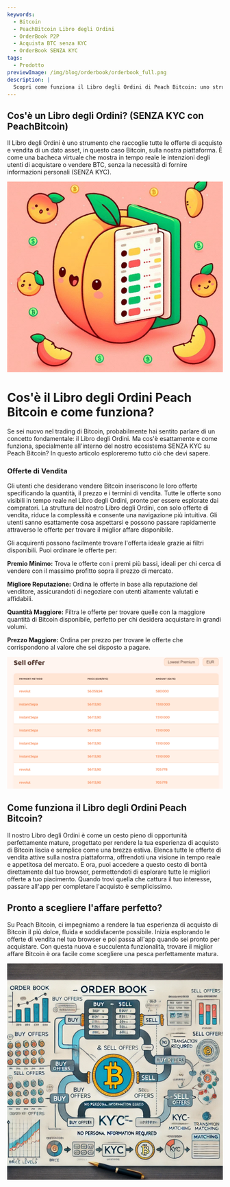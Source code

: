 ```yaml
---
keywords:
  - Bitcoin
  - PeachBitcoin Libro degli Ordini
  - OrderBook P2P
  - Acquista BTC senza KYC
  - OrderBook SENZA KYC
tags:
  - Prodotto
previewImage: /img/blog/orderbook/orderbook_full.png
description: |
  Scopri come funziona il Libro degli Ordini di Peach Bitcoin: uno strumento innovativo per acquistare Bitcoin rapidamente, in sicurezza e in modo anonimo. Approfitta della configurazione unica con offerte solo di vendita per trovare l'affare perfetto in base al tuo metodo di pagamento e alle tue preferenze.
---
```


## Cos'è un Libro degli Ordini? (SENZA KYC con PeachBitcoin)

Il Libro degli Ordini è uno strumento che raccoglie tutte le offerte di acquisto e vendita di un dato asset, in questo caso Bitcoin, sulla nostra piattaforma. È come una bacheca virtuale che mostra in tempo reale le intenzioni degli utenti di acquistare o vendere BTC, senza la necessità di fornire informazioni personali (SENZA KYC).

![](/img/blog/orderbook/orderbook2.jpeg)

# Cos'è il Libro degli Ordini Peach Bitcoin e come funziona?

Se sei nuovo nel trading di Bitcoin, probabilmente hai sentito parlare di un concetto fondamentale: il Libro degli Ordini. Ma cos'è esattamente e come funziona, specialmente all'interno del nostro ecosistema SENZA KYC su Peach Bitcoin? In questo articolo esploreremo tutto ciò che devi sapere.

### Offerte di Vendita

Gli utenti che desiderano vendere Bitcoin inseriscono le loro offerte specificando la quantità, il prezzo e i termini di vendita. Tutte le offerte sono visibili in tempo reale nel Libro degli Ordini, pronte per essere esplorate dai compratori. La struttura del nostro Libro degli Ordini, con solo offerte di vendita, riduce la complessità e consente una navigazione più intuitiva. Gli utenti sanno esattamente cosa aspettarsi e possono passare rapidamente attraverso le offerte per trovare il miglior affare disponibile.

Gli acquirenti possono facilmente trovare l'offerta ideale grazie ai filtri disponibili. Puoi ordinare le offerte per:

**Premio Minimo:** Trova le offerte con i premi più bassi, ideali per chi cerca di vendere con il massimo profitto sopra il prezzo di mercato.

**Migliore Reputazione:** Ordina le offerte in base alla reputazione del venditore, assicurandoti di negoziare con utenti altamente valutati e affidabili.

**Quantità Maggiore:** Filtra le offerte per trovare quelle con la maggiore quantità di Bitcoin disponibile, perfetto per chi desidera acquistare in grandi volumi.

**Prezzo Maggiore:** Ordina per prezzo per trovare le offerte che corrispondono al valore che sei disposto a pagare.

![](/img/blog/orderbook/orderbook.png)

## Come funziona il Libro degli Ordini Peach Bitcoin?

Il nostro Libro degli Ordini è come un cesto pieno di opportunità perfettamente mature, progettato per rendere la tua esperienza di acquisto di Bitcoin liscia e semplice come una brezza estiva. Elenca tutte le offerte di vendita attive sulla nostra piattaforma, offrendoti una visione in tempo reale e appetitosa del mercato. E ora, puoi accedere a questo cesto di bontà direttamente dal tuo browser, permettendoti di esplorare tutte le migliori offerte a tuo piacimento. Quando trovi quella che cattura il tuo interesse, passare all'app per completare l'acquisto è semplicissimo.

## Pronto a scegliere l'affare perfetto?
Su Peach Bitcoin, ci impegniamo a rendere la tua esperienza di acquisto di Bitcoin il più dolce, fluida e soddisfacente possibile. Inizia esplorando le offerte di vendita nel tuo browser e poi passa all'app quando sei pronto per acquistare. Con questa nuova e succulenta funzionalità, trovare il miglior affare Bitcoin è ora facile come scegliere una pesca perfettamente matura.

![](/img/blog/orderbook/kycfree.png)
